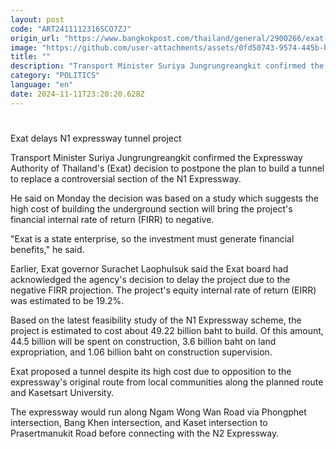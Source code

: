 ```yaml
---
layout: post
code: "ART2411112316SCO7ZJ"
origin_url: "https://www.bangkokpost.com/thailand/general/2900266/exat-delays-n1-expressway-tunnel-project"
image: "https://github.com/user-attachments/assets/0fd50743-9574-445b-bbca-d32070a6f800"
title: ""
description: "Transport Minister Suriya Jungrungreangkit confirmed the Expressway Authority of Thailand"
category: "POLITICS"
language: "en"
date: 2024-11-11T23:20:20.628Z
---
```


# 

Exat delays N1 expressway tunnel project

Transport Minister Suriya Jungrungreangkit confirmed the Expressway Authority of Thailand's (Exat) decision to postpone the plan to build a tunnel to replace a controversial section of the N1 Expressway.

He said on Monday the decision was based on a study which suggests the high cost of building the underground section will bring the project's financial internal rate of return (FIRR) to negative.

"Exat is a state enterprise, so the investment must generate financial benefits," he said.

Earlier, Exat governor Surachet Laophulsuk said the Exat board had acknowledged the agency's decision to delay the project due to the negative FIRR projection. The project's equity internal rate of return (EIRR) was estimated to be 19.2%.

Based on the latest feasibility study of the N1 Expressway scheme, the project is estimated to cost about 49.22 billion baht to build. Of this amount, 44.5 billion will be spent on construction, 3.6 billion baht on land expropriation, and 1.06 billion baht on construction supervision.

Exat proposed a tunnel despite its high cost due to opposition to the expressway's original route from local communities along the planned route and Kasetsart University.

The expressway would run along Ngam Wong Wan Road via Phongphet intersection, Bang Khen intersection, and Kaset intersection to Prasertmanukit Road before connecting with the N2 Expressway.